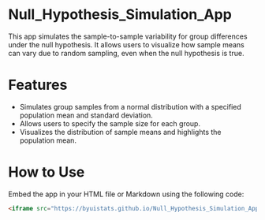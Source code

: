 # Null_Hypothesis_Simulation_App

This app simulates the sample-to-sample variability for group differences under the null hypothesis. It allows users to visualize how sample means can vary due to random sampling, even when the null hypothesis is true. 

# Features
- Simulates group samples from a normal distribution with a specified population mean and standard deviation.
- Allows users to specify the sample size for each group. 
- Visualizes the distribution of sample means and highlights the population mean.

# How to Use    
Embed the app in your HTML file or Markdown using the following code:

```html
<iframe src="https://byuistats.github.io/Null_Hypothesis_Simulation_App/" width="100%" height="600px" frameborder="0"></iframe>
```

